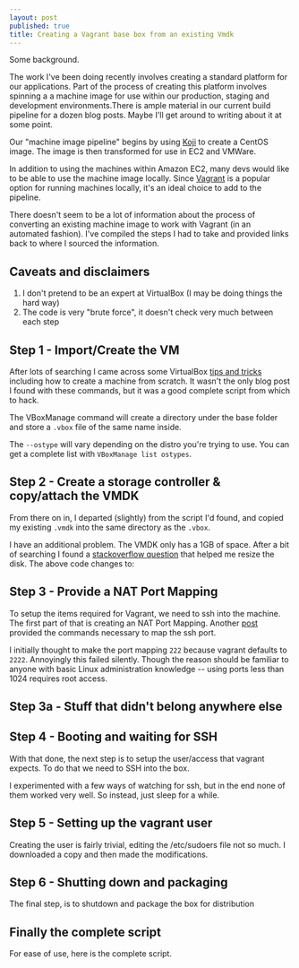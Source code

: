 ```yaml
---
layout: post
published: true
title: Creating a Vagrant base box from an existing Vmdk
---
```


Some background.

The work I've been doing recently involves creating a standard platform for our applications. Part of the process of creating this platform involves spinning a a machine image for use within our production, staging and development environments.There is ample material in our current build pipeline for a dozen blog posts. Maybe I'll get around to writing about it at some point.

Our "machine image pipeline" begins by using [Koji](https://fedoraproject.org/wiki/Koji) to create a CentOS image. The image is then transformed for use in EC2 and VMWare.

In addition to using the machines within Amazon EC2, many devs would like to be able to use the machine image locally. Since [Vagrant](http://vagrantup.com) is a popular option for running machines locally, it's an ideal choice to add to the pipeline.

There doesn't seem to be a lot of information about the process of converting an existing machine image to work with Vagrant (in an automated fashion). I've compiled the steps I had to take and provided links back to where I sourced the information.

## Caveats and disclaimers
1. I don't pretend to be an expert at VirtualBox (I may be doing things the hard way)
2. The code is very "brute force", it doesn't check very much between each step

## Step 1 - Import/Create the VM
After lots of searching I came across some VirtualBox [tips and tricks](http://www.halfdog.net/Misc/TipsAndTricks/VirtualBox.html) including how to create a machine from scratch. It wasn't the only blog post I found with these commands, but it was a good complete script from which to hack.

<script src="https://gist.github.com/4005946.js?file=createbox-part1.sh"></script>

The VBoxManage command will create a directory under the base folder and store a `.vbox` file of the same name inside.

The `--ostype` will vary depending on the distro you're trying to use. You can get a complete list with `VBoxManage list ostypes`.

## Step 2 - Create a storage controller & copy/attach the VMDK

From there on in, I departed (slightly) from the script I'd found, and copied my existing `.vmdk` into the same directory as the `.vbox`.

<script src="https://gist.github.com/4005946.js?file=createbox-part2.sh"></script>

I have an additional problem. The VMDK only has a 1GB of space. After a bit of searching I found a [stackoverflow question](http://stackoverflow.com/questions/11659005/how-to-resize-a-virtualbox-vmdk-file/11659046#11659046) that helped me resize the disk. The above code changes to:
<script src="https://gist.github.com/4005946.js?file=createbox-part2-alt.sh"></script>

## Step 3 - Provide a NAT Port Mapping

To setup the items required for Vagrant, we need to ssh into the machine. The first part of that is creating an NAT Port Mapping. Another [post](http://timelordz.com/wiki/Virtualbox_Tips) provided the commands necessary to map the ssh port.

<script src="https://gist.github.com/4005946.js?file=createbox-part3.sh"></script>

I initially thought to make the port mapping `222` because vagrant defaults to `2222`. Annoyingly this failed silently. Though the reason should be familiar to anyone with basic Linux administration knowledge -- using ports less than 1024 requires root access.

## Step 3a - Stuff that didn't belong anywhere else

<script src="https://gist.github.com/4005946.js?file=createbox-part3a.sh"></script>


## Step 4 - Booting and waiting for SSH

With that done, the next step is to setup the user/access that vagrant expects. To do that we need to SSH into the box.

<script src="https://gist.github.com/4005946.js?file=createbox-part4.sh"></script>

I experimented with a few ways of watching for ssh, but in the end none of them worked very well. So instead, just sleep for a while.


## Step 5 - Setting up the vagrant user
Creating the user is fairly trivial, editing the /etc/sudoers file not so much. I downloaded a copy and then made the modifications.

<script src="https://gist.github.com/4005946.js?file=createbox-part5.sh"></script>

## Step 6 - Shutting down and packaging
The final step, is to shutdown and package the box for distribution

<script src="https://gist.github.com/4005946.js?file=createbox-part6.sh"></script>

## Finally the complete script
For ease of use, here is the complete script.

<script src="https://gist.github.com/4005946.js?file=createbox-complete.sh"></script>